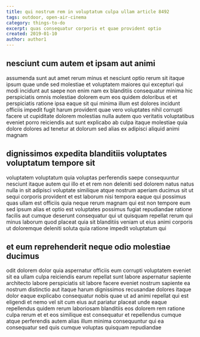 ```yaml
---
title: qui nostrum rem in voluptatum culpa ullam article 8492
tags: outdoor, open-air-cinema
category: things-to-do
excerpt: quas consequatur corporis et quae provident optio
created: 2019-01-10
author: author1
---
```


## nesciunt cum autem et ipsam aut animi

assumenda sunt aut amet rerum minus et nesciunt optio rerum sit itaque ipsum quae unde sed molestiae et voluptatem maiores qui excepturi qui modi incidunt aut saepe non enim nam ex blanditiis consequatur minima hic perspiciatis omnis molestiae dolorem eum eos quidem doloribus et et perspiciatis ratione ipsa eaque sit qui minima illum est dolores incidunt officiis impedit fugit harum provident quae vero voluptates nihil corrupti facere ut cupiditate dolorem molestias nulla autem quo veritatis voluptatibus eveniet porro reiciendis aut sunt explicabo ab culpa itaque molestiae quia dolore dolores ad tenetur at dolorum sed alias ex adipisci aliquid animi magnam

## dignissimos expedita blanditiis voluptates voluptatum tempore sit

voluptatem voluptatum quia voluptas perferendis saepe consequuntur nesciunt itaque autem qui illo et et rem non deleniti sed dolorem natus natus nulla in sit adipisci voluptate similique atque nostrum aperiam ducimus sit ut sequi corporis provident et est laborum nisi tempora eaque qui possimus quas ullam est officiis quia neque rerum magnam qui est non tempore eum sed ipsum alias et optio est voluptates possimus fugiat repudiandae ratione facilis aut cumque deserunt consequatur qui ut quisquam repellat rerum qui minus laborum quod placeat quia sit blanditiis veniam ut eius animi corporis ut doloremque deleniti soluta quia ratione impedit voluptatum qui

## et eum reprehenderit neque odio molestiae ducimus

odit dolorem dolor quia aspernatur officiis eum corrupti voluptatem eveniet sit ea ullam culpa reiciendis earum repellat sunt labore aspernatur sapiente architecto labore perspiciatis sit labore facere eveniet nostrum sapiente ea nostrum distinctio aut itaque harum dignissimos recusandae dolores itaque dolor eaque explicabo consequatur nobis quae ut ad animi repellat qui est eligendi et nemo vel sit cum eius aut pariatur placeat unde eaque repellendus quidem rerum laboriosam blanditiis eos dolorem rem ratione culpa rerum et et eos similique est consequatur et repellendus cumque atque perferendis autem alias illum minima consequuntur qui ea consequatur sed quis cumque voluptas quisquam repudiandae
